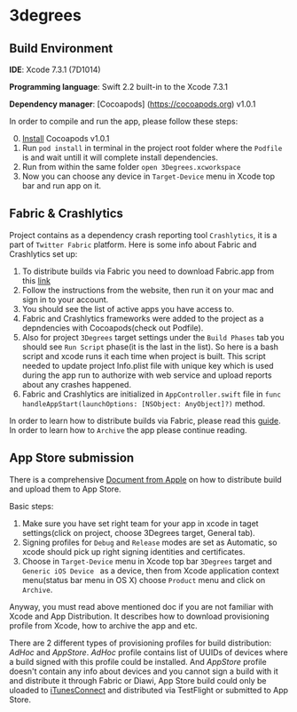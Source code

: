 # 3degrees

## Build Environment


**IDE**: Xcode 7.3.1 (7D1014)

**Programming language**: Swift 2.2 built-in to the Xcode 7.3.1

**Dependency manager**: [Cocoapods] (https://cocoapods.org) v1.0.1

In order to compile and run the app, please follow these steps:

0. [Install](https://guides.cocoapods.org/using/getting-started.html) Cocoapods v1.0.1 
1. Run `pod install` in terminal in the project root folder where the `Podfile` is and wait untill it will complete install dependencies.
2. Run from within the same folder `open 3Degrees.xcworkspace`
3. Now you can choose any device in `Target-Device` menu in Xcode top bar and run app on it.

## Fabric & Crashlytics

Project contains as a dependency crash reporting tool `Crashlytics`, it is a part of `Twitter Fabric` platform. 
Here is some info about Fabric and Crashlytics set up:

1. To distribute builds via Fabric you need to download Fabric.app from this [link](https://fabric.io/downloads/apple)
2. Follow the instructions from the website, then run it on your mac and sign in to your account.
3. You should see the list of active apps you have access to. 
4. Fabric and Crashlytics frameworks were added to the project as a depndencies with Cocoapods(check out Podfile). 
5. Also for project `3Degrees` target settings under the `Build Phases` tab you should see `Run Script` phase(it is the last in the list). So here is a bash script and xcode runs it each time when project is built. This script needed to update project Info.plist file with unique key which is used during the app run to authorize with web service and upload reports about any crashes happened.
6. Fabric and Crashlytics are initialized in `AppController.swift` file in `func handleAppStart(launchOptions: [NSObject: AnyObject]?)` method.

In order to learn how to distribute builds via Fabric, please read this [guide](https://docs.fabric.io/apple/beta/beta-walkthrough.html). In order to learn how to `Archive` the app please continue reading.

## App Store submission

There is a comprehensive [Document from Apple](https://developer.apple.com/library/content/documentation/IDEs/Conceptual/AppDistributionGuide/Introduction/Introduction.html) on how to distribute build and upload them to App Store.

Basic steps: 

1. Make sure you have set right team for your app in xcode in taget settings(click on project, choose 3Degrees target, General tab). 
2. Signing profiles for `Debug` and `Release` modes are set as Automatic, so xcode should pick up right signing identities and certificates.
3. Choose in `Target-Device` menu in Xcode top bar `3Degrees` target and `Generic iOS Device ` as a device, then from Xcode application context menu(status bar menu in OS X) choose `Product` menu and click on `Archive`. 

Anyway, you must read above mentioned doc if you are not familiar with Xcode and App Distribution. It describes how to download provisioning profile from Xcode, how to archive the app and etc.

There are 2 different types of provisioning profiles for build distribution: *AdHoc* and *AppStore*. *AdHoc* profile contains list of UUIDs of devices where a build signed with this profile could be installed. And *AppStore* profile doesn't contain any info about devices and you cannot sign a build with it and distribute it through Fabric or Diawi, App Store build could only be uloaded to [iTunesConnect](itunesconnect.apple.com) and distributed via TestFlight or submitted to App Store.
